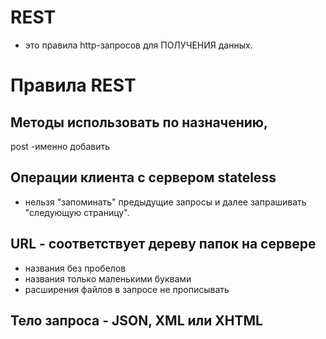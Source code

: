 # REST
- это правила http-запросов для ПОЛУЧЕНИЯ данных.



# Правила REST
## Методы использовать по назначению,
post    -именно добавить

## Операции клиента с сервером stateless
- нельзя "запоминать" предыдущие запросы и далее запрашивать "следующую страницу".

## URL - соответствует дереву папок на сервере
- названия без пробелов
- названия только маленькими буквами
- расширения файлов в запросе не прописывать

## Тело запроса - JSON, XML или XHTML















